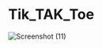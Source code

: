 # Tik_TAK_Toe
![Screenshot (11)](https://user-images.githubusercontent.com/89752383/163788245-3e7462ac-b502-446a-b5e5-eda0447da6d2.png)
